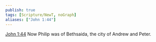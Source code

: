 ```yaml
---
publish: true
tags: [Scripture/NewT, noGraph]
aliases: ["John 1:44"]
---
```

[John 1:44](https://churchofjesuschrist.org/study/scriptures/nt/john/1?lang=eng&id=p44#p44) Now Philip was of Bethsaida, the city of Andrew and Peter.
